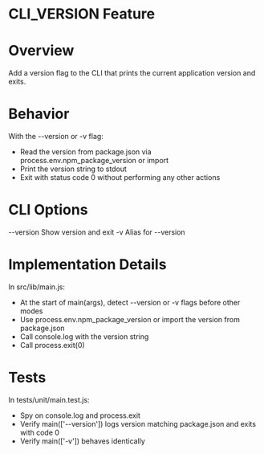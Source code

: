 # CLI_VERSION Feature

# Overview
Add a version flag to the CLI that prints the current application version and exits.

# Behavior
With the --version or -v flag:
- Read the version from package.json via process.env.npm_package_version or import
- Print the version string to stdout
- Exit with status code 0 without performing any other actions

# CLI Options
--version        Show version and exit
-v               Alias for --version

# Implementation Details
In src/lib/main.js:
- At the start of main(args), detect --version or -v flags before other modes
- Use process.env.npm_package_version or import the version from package.json
- Call console.log with the version string
- Call process.exit(0)

# Tests
In tests/unit/main.test.js:
- Spy on console.log and process.exit
- Verify main(['--version']) logs version matching package.json and exits with code 0
- Verify main(['-v']) behaves identically